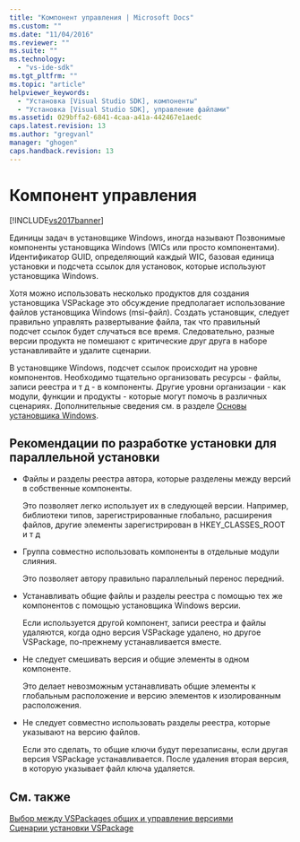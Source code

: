 ```yaml
---
title: "Компонент управления | Microsoft Docs"
ms.custom: ""
ms.date: "11/04/2016"
ms.reviewer: ""
ms.suite: ""
ms.technology: 
  - "vs-ide-sdk"
ms.tgt_pltfrm: ""
ms.topic: "article"
helpviewer_keywords: 
  - "Установка [Visual Studio SDK], компоненты"
  - "Установка [Visual Studio SDK], управление файлами"
ms.assetid: 029bffa2-6841-4caa-a41a-442467e1aedc
caps.latest.revision: 13
ms.author: "gregvanl"
manager: "ghogen"
caps.handback.revision: 13
---
```

# Компонент управления
[!INCLUDE[vs2017banner](../../code-quality/includes/vs2017banner.md)]

Единицы задач в установщике Windows, иногда называют Позвонимые компоненты установщика Windows \(WICs или просто компонентами\).  Идентификатор GUID, определяющий каждый WIC, базовая единица установки и подсчета ссылок для установок, которые используют установщика Windows.  
  
 Хотя можно использовать несколько продуктов для создания установщика VSPackage это обсуждение предполагает использование файлов установщика Windows \(msi\-файл\).  Создать установщик, следует правильно управлять развертывание файла, так что правильный подсчет ссылок будет случаться все время.  Следовательно, разные версии продукта не помешают с критические друг друга в наборе устанавливайте и удалите сценарии.  
  
 В установщике Windows, подсчет ссылок происходит на уровне компонентов.  Необходимо тщательно организовать ресурсы \- файлы, записи реестра и т д \- в компоненты.  Другие уровни организации \- как модули, функции и продукты \- которые могут помочь в различных сценариях.  Дополнительные сведения см. в разделе [Основы установщика Windows](../../extensibility/internals/windows-installer-basics.md).  
  
## Рекомендации по разработке установки для параллельной установки  
  
-   Файлы и разделы реестра автора, которые разделены между версий в собственные компоненты.  
  
     Это позволяет легко использует их в следующей версии.  Например, библиотеки типов, зарегистрированные глобально, расширения файлов, другие элементы зарегистрирован в HKEY\_CLASSES\_ROOT и т д  
  
-   Группа совместно использовать компоненты в отдельные модули слияния.  
  
     Это позволяет автору правильно параллельный перенос передний.  
  
-   Устанавливать общие файлы и разделы реестра с помощью тех же компонентов с помощью установщика Windows версии.  
  
     Если используется другой компонент, записи реестра и файлы удаляются, когда одно версия VSPackage удалено, но другое VSPackage, по\-прежнему устанавливается вместе.  
  
-   Не следует смешивать версия и общие элементы в одном компоненте.  
  
     Это делает невозможным устанавливать общие элементы к глобальным расположение и версию элементов к изолированным расположения.  
  
-   Не следует совместно использовать разделы реестра, которые указывают на версию файлов.  
  
     Если это сделать, то общие ключи будут перезаписаны, если другая версия VSPackage устанавливается.  После удаления вторая версия, в которую указывает файл ключа удаляется.  
  
## См. также  
 [Выбор между VSPackages общих и управление версиями](../../extensibility/choosing-between-shared-and-versioned-vspackages.md)   
 [Сценарии установки VSPackage](../../extensibility/internals/vspackage-setup-scenarios.md)